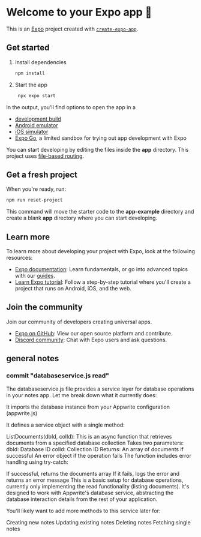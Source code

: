 # Welcome to your Expo app 👋

This is an [Expo](https://expo.dev) project created with [`create-expo-app`](https://www.npmjs.com/package/create-expo-app).

## Get started

1. Install dependencies

   ```bash
   npm install
   ```

2. Start the app

   ```bash
    npx expo start
   ```

In the output, you'll find options to open the app in a

- [development build](https://docs.expo.dev/develop/development-builds/introduction/)
- [Android emulator](https://docs.expo.dev/workflow/android-studio-emulator/)
- [iOS simulator](https://docs.expo.dev/workflow/ios-simulator/)
- [Expo Go](https://expo.dev/go), a limited sandbox for trying out app development with Expo

You can start developing by editing the files inside the **app** directory. This project uses [file-based routing](https://docs.expo.dev/router/introduction).

## Get a fresh project

When you're ready, run:

```bash
npm run reset-project
```

This command will move the starter code to the **app-example** directory and create a blank **app** directory where you can start developing.

## Learn more

To learn more about developing your project with Expo, look at the following resources:

- [Expo documentation](https://docs.expo.dev/): Learn fundamentals, or go into advanced topics with our [guides](https://docs.expo.dev/guides).
- [Learn Expo tutorial](https://docs.expo.dev/tutorial/introduction/): Follow a step-by-step tutorial where you'll create a project that runs on Android, iOS, and the web.

## Join the community

Join our community of developers creating universal apps.

- [Expo on GitHub](https://github.com/expo/expo): View our open source platform and contribute.
- [Discord community](https://chat.expo.dev): Chat with Expo users and ask questions.


## general notes
### commit "databaseservice.js read"
The databaseservice.js file provides a service layer for database operations in your notes app. Let me break down what it currently does:

It imports the database instance from your Appwrite configuration (appwrite.js)

It defines a service object with a single method:

ListDocuments(dbId, colId):
This is an async function that retrieves documents from a specified database collection
Takes two parameters:
dbId: Database ID
colId: Collection ID
Returns:
An array of documents if successful
An error object if the operation fails
The function includes error handling using try-catch:

If successful, returns the documents array
If it fails, logs the error and returns an error message
This is a basic setup for database operations, currently only implementing the read functionality (listing documents). It's designed to work with Appwrite's database service, abstracting the database interaction details from the rest of your application.

You'll likely want to add more methods to this service later for:

Creating new notes
Updating existing notes
Deleting notes
Fetching single notes